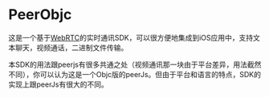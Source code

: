 # PeerObjc
	
这是一个基于[WebRTC](webrtc.org)的实时通讯SDK，可以很方便地集成到iOS应用中，支持文本聊天，视频通话，二进制文件传输。

本SDK的用法跟peerjs有很多共通之处（视频通讯那一块由于平台差异，用法截然不同），你可以认为这是一个Objc版的peerJs。但由于平台和语言的特点，SDK的实现上跟peerJs有很大的不同。

